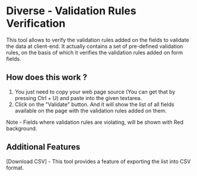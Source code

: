 # Diverse - Validation Rules Verification

This tool allows to verify the validation rules added on the fields to validate the data at client-end. It actually contains a set of pre-defined validation rules, on the basis of which it verifies the validation rules added on form fields.

## How does this work ? 

1. You just need to copy your web page source (You can get that by pressing Ctrl + U) and paste into the given textarea.
2. Click on the "Validate" button. And it will show the list of all fields available on the page with the validation rules added on them.

Note - Fields where validation rules are violating, will be shown with Red background.

## Additional Features

[Download CSV] - This tool provides a feature of exporting the list into CSV format.
